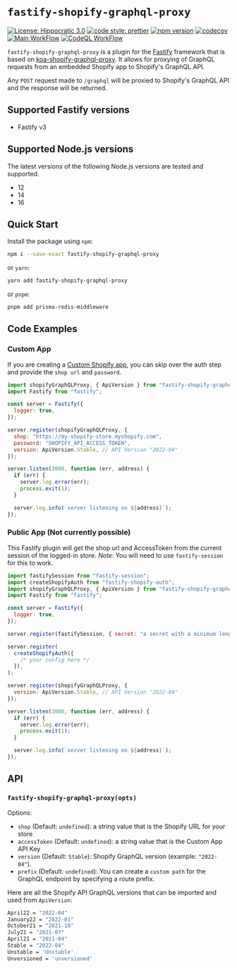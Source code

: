 # `fastify-shopify-graphql-proxy`

[![License: Hippocratic 3.0](https://img.shields.io/badge/License-Hippocratic_3.0-lightgrey.svg)](https://firstdonoharm.dev)
[![code style: prettier](https://img.shields.io/badge/code_style-prettier-ff69b4.svg)](https://github.com/prettier/prettier)
[![npm version](https://badge.fury.io/js/fastify-shopify-graphql-proxy.svg)](https://badge.fury.io/js/fastify-shopify-graphql-proxy)
[![codecov](https://codecov.io/gh/Asjas/fastify-shopify-graphql-proxy/branch/master/graph/badge.svg?token=IHWSO9MQ7B)](https://codecov.io/gh/Asjas/fastify-shopify-graphql-proxy)
[![Main WorkFlow](https://github.com/Asjas/fastify-shopify-graphql-proxy/actions/workflows/main.yml/badge.svg)](https://github.com/Asjas/fastify-shopify-graphql-proxy/actions/workflows/main.yml)
[![CodeQL WorkFlow](https://github.com/Asjas/fastify-shopify-graphql-proxy/actions/workflows/codeql-analysis.yml/badge.svg)](https://github.com/Asjas/fastify-shopify-graphql-proxy/actions/workflows/codeql-analysis.yml)

`fastify-shopify-graphql-proxy` is a plugin for the [Fastify](https://github.com/fastify/fastify) framework that is
based on [koa-shopify-graphql-proxy](https://github.com/Shopify/quilt/tree/master/packages/koa-shopify-graphql-proxy).
It allows for proxying of GraphQL requests from an embedded Shopify app to Shopify's GraphQL API.

Any `POST` request made to `/graphql` will be proxied to Shopify's GraphQL API and the response will be returned.

## Supported Fastify versions

- Fastify v3

## Supported Node.js versions

The latest versions of the following Node.js versions are tested and supported.

- 12
- 14
- 16

## Quick Start

Install the package using `npm`:

```sh
npm i --save-exact fastify-shopify-graphql-proxy
```

or `yarn`:

```sh
yarn add fastify-shopify-graphql-proxy
```

or `pnpm`:

```sh
pnpm add prisma-redis-middleware
```

## Code Examples

### Custom App

If you are creating a [Custom Shopify app](https://help.shopify.com/en/manual/apps/custom-apps), you can skip over the
auth step and provide the `shop url` and `password`.

```js
import shopifyGraphQLProxy, { ApiVersion } from "fastify-shopify-graphql-proxy";
import Fastify from "fastify";

const server = Fastify({
  logger: true,
});

server.register(shopifyGraphQLProxy, {
  shop: "https://my-shopify-store.myshopify.com",
  password: "SHOPIFY_API_ACCESS_TOKEN",
  version: ApiVersion.Stable, // API Version "2022-04"
});

server.listen(3000, function (err, address) {
  if (err) {
    server.log.error(err);
    process.exit(1);
  }

  server.log.info(`server listening on ${address}`);
});
```

### Public App (Not currently possible)

This Fastify plugin will get the shop url and AccessToken from the current session of the logged-in store. _Note:_ You
will need to use `fastify-session` for this to work.

```js
import fastifySession from "fastify-session";
import createShopifyAuth from "fastify-shopify-auth";
import shopifyGraphQLProxy, { ApiVersion } from "fastify-shopify-graphql-proxy";
import Fastify from "fastify";

const server = Fastify({
  logger: true,
});

server.register(fastifySession, { secret: "a secret with a minimum length of 32 characters" });

server.register(
  createShopifyAuth({
    /* your config here */
  }),
);

server.register(shopifyGraphQLProxy, {
  version: ApiVersion.Stable, // API Version "2022-04"
});

server.listen(3000, function (err, address) {
  if (err) {
    server.log.error(err);
    process.exit(1);
  }

  server.log.info(`server listening on ${address}`);
});
```

## API

### `fastify-shopify-graphql-proxy(opts)`

Options:

- `shop` (Default: `undefined`): a string value that is the Shopify URL for your store
- `accessToken` (Default: `undefined`): a string value that is the Custom App API Key
- `version` (Default: `Stable`): Shopify GraphQL version (example: `"2022-04"`).
- `prefix` (Default: `undefined`): You can create a `custom path` for the GraphQL endpoint by specifying a route prefix.

Here are all the Shopify API GraphQL versions that can be imported and used from `ApiVersion`:

```sh
April22 = "2022-04"
January22 = "2022-01"
October21 = "2021-10"
July21 = "2021-07"
April21 = "2021-04"
Stable = "2022-04"
Unstable = 'Unstable'
Unversioned = 'unversioned'
```

